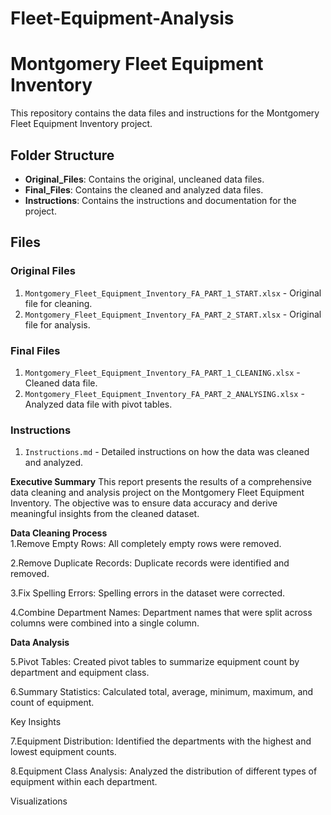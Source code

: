 # Fleet-Equipment-Analysis
# Montgomery Fleet Equipment Inventory

This repository contains the data files and instructions for the Montgomery Fleet Equipment Inventory project.

## Folder Structure

- **Original_Files**: Contains the original, uncleaned data files.
- **Final_Files**: Contains the cleaned and analyzed data files.
- **Instructions**: Contains the instructions and documentation for the project.

## Files

### Original Files
1. `Montgomery_Fleet_Equipment_Inventory_FA_PART_1_START.xlsx` - Original file for cleaning.
2. `Montgomery_Fleet_Equipment_Inventory_FA_PART_2_START.xlsx` - Original file for analysis.

### Final Files
1. `Montgomery_Fleet_Equipment_Inventory_FA_PART_1_CLEANING.xlsx` - Cleaned data file.
2. `Montgomery_Fleet_Equipment_Inventory_FA_PART_2_ANALYSING.xlsx` - Analyzed data file with pivot tables.

### Instructions
1. `Instructions.md` - Detailed instructions on how the data was cleaned and analyzed.


**Executive Summary**
This report presents the results of a comprehensive data cleaning and analysis project on the Montgomery Fleet Equipment Inventory. The objective was to ensure data accuracy and derive meaningful insights from the cleaned dataset.

**Data Cleaning Process**          
1.Remove Empty Rows: All completely empty rows were removed.             

2.Remove Duplicate Records: Duplicate records were identified and removed.   

3.Fix Spelling Errors: Spelling errors in the dataset were corrected.        

4.Combine Department Names: Department names that were split across columns were combined into a single column.    


**Data Analysis**                     

5.Pivot Tables: Created pivot tables to summarize equipment count by department and equipment class.                 

6.Summary Statistics: Calculated total, average, minimum, maximum, and count of equipment.                            

Key Insights                         

7.Equipment Distribution: Identified the departments with the highest and lowest equipment counts.              

8.Equipment Class Analysis: Analyzed the distribution of different types of equipment within each department.      

Visualizations
